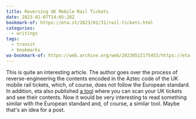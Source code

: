 ```yaml
---
title: Reversing UK Mobile Rail Tickets
date: 2023-02-07T14:05:28Z
bookmark-of: https://eta.st/2023/01/31/rail-tickets.html
categories:
  - writings
tags:
  - transit
  - bookmarks
wa-bookmark-of: https://web.archive.org/web/20230522175452/https://eta.st/2023/01/31/rail-tickets.html
---
```


This is quite an interesting article. The author goes over the process of reverse-engineering the contents encoded in the Aztec code of the UK mobile rail tickets, which, of course, does not follow the European standard. In addition, eta also published [a tool](https://eta.st/tickets/) where you can scan your UK tickets and see their contents. Now it would be very interesting to read something similar with the European standard and, of course, a similar tool. Maybe that's an idea for a post.
